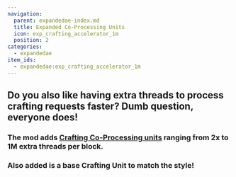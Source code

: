 ```yaml
---
navigation:
  parent: expandedae-index.md
  title: Expanded Co-Processing Units
  icon: exp_crafting_accelerator_1m
  position: 2
categories:
  - expandedae
item_ids:
  - expandedae:exp_crafting_accelerator_1m
---
```


<GameScene zoom="4" background="transparent">
  <ImportStructure src="structures/on_off.snbt" />
  <IsometricCamera yaw="195" pitch="30" />
</GameScene>

## Do you also like having extra threads to process crafting requests faster? Dumb question, everyone does! 
### The mod adds [Crafting Co-Processing units](ae2:items-blocks-machines/crafting_cpu_multiblock.md) ranging from 2x to 1M extra threads per block.
### Also added is a base Crafting Unit to match the style!